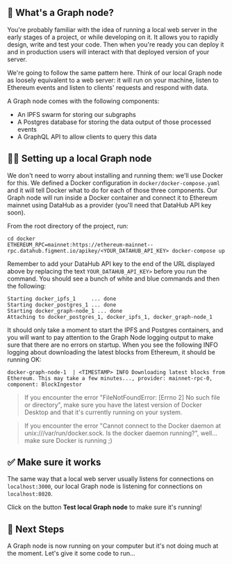 ## 🤔 What's a Graph node?

You're probably familiar with the idea of running a local web server in the early stages of a project, or while developing on it. It allows you to rapidly design, write and test your code. Then when you're ready you can deploy it and in production users will interact with that deployed version of your server.

We're going to follow the same pattern here. Think of our local Graph node as loosely equivalent to a web server: it will run on your machine, listen to Ethereum events and listen to clients' requests and respond with data.

A Graph node comes with the following components:

- An IPFS swarm for storing our subgraphs
- A Postgres database for storing the data output of those processed events
- A GraphQL API to allow clients to query this data

## 👨‍💻 Setting up a local Graph node

We don't need to worry about installing and running them: we'll use Docker for this. We defined a Docker configuration in `docker/docker-compose.yaml` and it will tell Docker what to do for each of those three components. Our Graph node will run inside a Docker container and connect it to Ethereum mainnet using DataHub as a provider (you'll need that DataHub API key soon).

From the root directory of the project, run:

```text
cd docker
ETHEREUM_RPC=mainnet:https://ethereum-mainnet--rpc.datahub.figment.io/apikey/<YOUR_DATAHUB_API_KEY> docker-compose up
```

Remember to add your DataHub API key to the end of the URL displayed above by replacing the text `YOUR_DATAHUB_API_KEY>` before you run the command. You should see a bunch of white and blue commands and then the following:

```text
Starting docker_ipfs_1     ... done
Starting docker_postgres_1 ... done
Starting docker_graph-node_1 ... done
Attaching to docker_postgres_1, docker_ipfs_1, docker_graph-node_1
```

It should only take a moment to start the IPFS and Postgres containers, and you will want to pay attention to the Graph Node logging output to make sure that there are no errors on startup. When you see the following INFO logging about downloading the latest blocks from Ethereum, it should be running OK:

```text
docker-graph-node-1  | <TIMESTAMP> INFO Downloading latest blocks from Ethereum. This may take a few minutes..., provider: mainnet-rpc-0, component: BlockIngestor
```

> If you encounter the error "FileNotFoundError: [Errno 2] No such file or directory", make sure you have the latest version of Docker Desktop and that it's currently running on your system.

> If you encounter the error "Cannot connect to the Docker daemon at unix:///var/run/docker.sock. Is the docker daemon running?", well... make sure Docker is running ;)

## ✅ Make sure it works

The same way that a local web server usually listens for connections on `localhost:3000`, our local Graph node is listening for connections on `localhost:8020`.

Click on the button **Test local Graph node** to make sure it's running!

## 👣 Next Steps

A Graph node is now running on your computer but it's not doing much at the moment. Let's give it some code to run...
